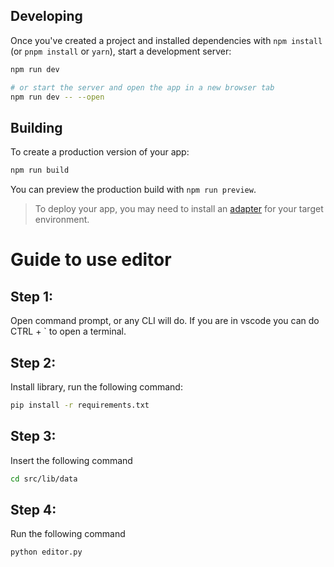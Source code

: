 ## Developing

Once you've created a project and installed dependencies with `npm install` (or `pnpm install` or `yarn`), start a development server:

```bash
npm run dev

# or start the server and open the app in a new browser tab
npm run dev -- --open
```

## Building

To create a production version of your app:

```bash
npm run build
```

You can preview the production build with `npm run preview`.

> To deploy your app, you may need to install an [adapter](https://kit.svelte.dev/docs/adapters) for your target environment.

# Guide to use editor

## Step 1:

Open command prompt, or any CLI will do. If you are in vscode you can do CTRL + ` to open a terminal.

## Step 2:

Install library, run the following command:

```sh
pip install -r requirements.txt
```

## Step 3:

Insert the following command

```sh
cd src/lib/data
```

## Step 4:

Run the following command

```sh
python editor.py
```
